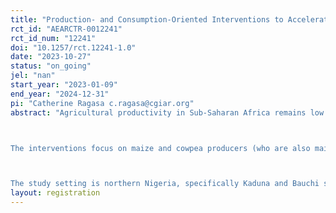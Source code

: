 ```yaml
---
title: "Production- and Consumption-Oriented Interventions to Accelerate Crop Varietal Turnover in Nigeria"
rct_id: "AEARCTR-0012241"
rct_id_num: "12241"
doi: "10.1257/rct.12241-1.0"
date: "2023-10-27"
status: "on_going"
jel: "nan"
start_year: "2023-01-09"
end_year: "2024-12-31"
pi: "Catherine Ragasa c.ragasa@cgiar.org"
abstract: "Agricultural productivity in Sub-Saharan Africa remains low despite the huge potential economic and food security importance of agriculture. In Nigeria, two important staple crops are maize and cowpea, but they persistently have low productivity: maize yield is at 1.62 ton per hectare compared to 4.2 ton per hectare in Ethiopia and about 5-6 ton per hectare on average in Southern Africa and globally. Based on LSMS 2018, only 11% of maize farming grew improved maize varieties and 7% used certified seeds. Only 3% of cowpea farmers grew improved cowpea varieties and only 2% used certified seeds. An experimental study via a randomized controlled trial is underway to verify these adoption rates, understand why adoption is very low, and test interventions to help increase adoption and improve farmers’ productivity and incomes. 

The interventions focus on maize and cowpea producers (who are also maize and cowpea consumers).  The interventions are targeted to address production-side constraints (through seed trial minipacks and training on good agriculture practices) and consumption-side constraints (through grain/flour minipacks and village-level cooking/tasting demonstrations). 

The study setting is northern Nigeria, specifically Kaduna and Bauchi states."
layout: registration
---
```


